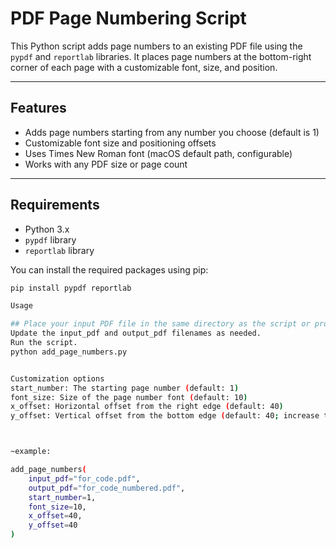 # PDF Page Numbering Script

This Python script adds page numbers to an existing PDF file using the `pypdf` and `reportlab` libraries. It places page numbers at the bottom-right corner of each page with a customizable font, size, and position.

---

## Features

- Adds page numbers starting from any number you choose (default is 1)
- Customizable font size and positioning offsets
- Uses Times New Roman font (macOS default path, configurable)
- Works with any PDF size or page count

---

## Requirements

- Python 3.x
- `pypdf` library
- `reportlab` library

You can install the required packages using pip:

```bash
pip install pypdf reportlab

Usage

## Place your input PDF file in the same directory as the script or provide the full path.
Update the input_pdf and output_pdf filenames as needed.
Run the script.
python add_page_numbers.py


Customization options
start_number: The starting page number (default: 1)
font_size: Size of the page number font (default: 10)
x_offset: Horizontal offset from the right edge (default: 40)
y_offset: Vertical offset from the bottom edge (default: 40; increase to move page numbers higher)



~example:

add_page_numbers(
    input_pdf="for_code.pdf",
    output_pdf="for_code_numbered.pdf",
    start_number=1,
    font_size=10,
    x_offset=40,
    y_offset=40
)

